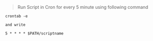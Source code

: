 > Run Script in Cron for every 5 minute using following command

```
crontab -e

and write

5 * * * * $PATH/scriptname

```
